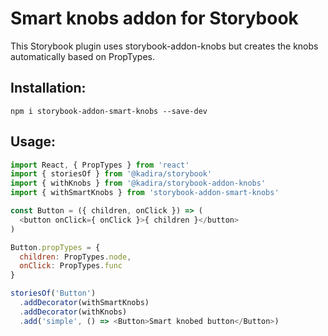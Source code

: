 # Smart knobs addon for Storybook

This Storybook plugin uses storybook-addon-knobs but creates the knobs automatically based on PropTypes.

## Installation:

```
npm i storybook-addon-smart-knobs --save-dev
```

## Usage:

```js
import React, { PropTypes } from 'react'
import { storiesOf } from '@kadira/storybook'
import { withKnobs } from '@kadira/storybook-addon-knobs'
import { withSmartKnobs } from 'storybook-addon-smart-knobs'

const Button = ({ children, onClick }) => (
  <button onClick={ onClick }>{ children }</button>
)

Button.propTypes = {
  children: PropTypes.node,
  onClick: PropTypes.func
}

storiesOf('Button')
  .addDecorator(withSmartKnobs)
  .addDecorator(withKnobs)
  .add('simple', () => <Button>Smart knobed button</Button>)

```
